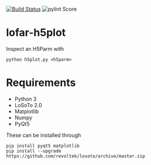 [![Build Status](https://travis-ci.org/tikk3r/lofar-h5plot.svg?branch=master)](https://travis-ci.org/tikk3r/lofar-h5plot)
![pylint Score](https://mperlet.github.io/pybadge/badges/8.56.svg)

# lofar-h5plot
Inspect an H5Parm with

    python h5plot.py <h5parm>

# Requirements
* Python 3
* LoSoTo 2.0
* Matplotlib
* Numpy
* PyQt5

These can be installed through

    pip install pyqt5 matplotlib
    pip install --upgrade https://github.com/revoltek/losoto/archive/master.zip

